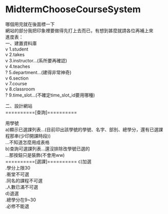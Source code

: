 # MidtermChooseCourseSystem
哪個用完就在後面標一下  
網站的部分我把印象裡要做得先打上去而已，有想到甚麼就請各位再補上來  
進度表：  
一、建置資料庫  
  v 1.student  
  v 2.takes  
  v 3.instructor...(系所要再確認)  
  v 4.teaches  
  ? 5.department...(建得非常神奇)  
  v 6.section  
  v 7.course  
  v 8.classroom  
  ? 9.time_slot...(不確定time_slot_id要用哪種)  
  
二、設計網站  
==========[查詢]==========
 
用學號  
a)顯示已選課列表...(目前印出該學號的學號、名字、部別、總學分，還有已選課程那串(少印開課時段))  
...不知道怎麼用成表格   
b)查詢可選課列表...還沒排除改學號已選的   
...那按鈕只是裝飾(不會用ww)  
==========[選課]==========
c)加選  
.學分上限30  
.衝堂不可選  
.同名的課程不可選  
.人數已滿不可選  
 d)退選  
.總學分在9~30  
.必修不能退  
